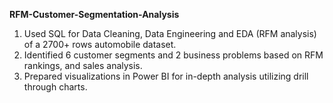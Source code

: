 **RFM-Customer-Segmentation-Analysis**

1.  Used SQL for Data Cleaning, Data Engineering and EDA (RFM analysis) of a 2700+ rows automobile dataset. 
2.  Identified 6 customer segments and 2 business problems based on RFM rankings, and sales analysis.
3.  Prepared visualizations in Power BI for in-depth analysis utilizing drill through charts. 
